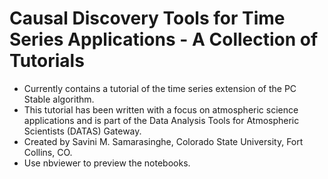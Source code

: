 # Causal Discovery Tools for Time Series Applications - A Collection of Tutorials
* Currently contains a tutorial of the time series extension of the PC Stable algorithm.
* This tutorial has been written with a focus on atmospheric science applications and is part of the Data Analysis Tools for Atmospheric Scientists (DATAS) Gateway.
* Created by Savini M. Samarasinghe, Colorado State University, Fort Collins, CO.
* Use nbviewer to preview the notebooks.
